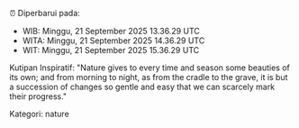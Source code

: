 ⏰ Diperbarui pada:
- WIB: Minggu, 21 September 2025 13.36.29 UTC
- WITA: Minggu, 21 September 2025 14.36.29 UTC
- WIT: Minggu, 21 September 2025 15.36.29 UTC

Kutipan Inspiratif:
"Nature gives to every time and season some beauties of its own; and from morning to night, as from the cradle to the grave, it is but a succession of changes so gentle and easy that we can scarcely mark their progress."


Kategori: nature

